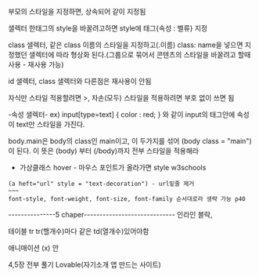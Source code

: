 부모의 스타일을 지정하면, 상속되어 같이 지정됨

샐렉터 한태그의 style을 바꿀려고하면 style에 태그{속성 : 벨류} 지정

class 샐렉터,  같은 class 이름의 스타일을 지정하고(.이름) class: name을 넣으면 지정했던 샐렉터에 따라 형상화 된다.(그룹으로 묶어서 콘텐츠의 스타일을 바꿀려고 할때 사용 - 재사용 가능)

id 샐렉터,  class 샐렉터와 다른점은 재사용이 안됨

자식만 스타일 적용할려면 >, 자손(모두) 스타일을 적용하려면 부호 없이 쓰면 됨

-속성 샐렉터-
ex)  input[type=text] { color : red; }
와 같이 input의 태그안에 속성이 text만 스타일을 가진다.

body.main은 body의 class인 main이고, 이 두가지를 섞어 (body class = "main") 이 된다. 이 뜻은 (body) 부터 (/body)까지 전부 스타일을 적용해라  

* 가상클래스
hover - 마우스 포인트가 올라가면 style
w3schools
~~~~
(a heft="url" style = "text-decoration") - url밑줄 제거
~~~
font-style, font-weight, font-size, font-family 순서대로라 생략 가능 p40

~~~~~

---------------5 chaper-----------------------------
인라인 블락, 

테이블 tr           tr(핼개수)마다 같은 td(열개수)있어야함

애니매이션 (x) 안

4,5장 전부 풀기
Lovable(자기소개 앱 만드는 사이트)
